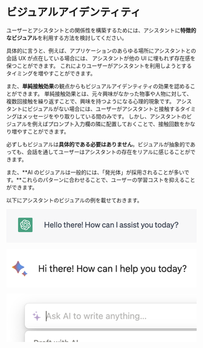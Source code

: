 # ビジュアルアイデンティティ

ユーザーとアシスタントとの関係性を構築するためには、アシスタントに**特徴的なビジュアル**を利用する方法を検討してください。

具体的に言うと、例えば、アプリケーションのあらゆる場所にアシスタントとの会話 UX が点在している場合には、
アシスタントが他の UI に埋もれず存在感を保つことができます。
これによりユーザーがアシスタントを利用しようとするタイミングを増やすことができます。

また、**単純接触効果**の観点からもビジュアルアイデンティティの効果を認めることができます。
単純接触効果とは、元々興味がなかった物事や人物に対して、複数回接触を繰り返すことで、興味を持つようになる心理的現象です。
アシスタントにビジュアルがない場合には、ユーザーがアシスタントと接触するタイミングはメッセージをやり取りしている間のみです。
しかし、アシスタントのビジュアルを例えばプロンプト入力欄の隣に配置しておくことで、接触回数をかなり増やすことができます。

必ずしもビジュアルは**具体的である必要はありません**。ビジュアルが抽象的であっても、会話を通してユーザーはアシスタントの存在をリアルに感じることができます。

また、**AI のビジュアルは一般的には、「発光体」が採用されることが多いです。**これらのパターンに合わせることで、ユーザーの学習コストを抑えることができます。

以下にアシスタントのビジュアルの例を載せておきます。

![ChatGPT](./chatgpt.png)

![Bard](./bard.png)

![Notion AI](./notionai.png)
